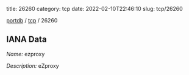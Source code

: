 title: 26260
category: tcp
date: 2022-02-10T22:46:10
slug: tcp/26260

[portdb](/) / [tcp](/category/tcp.html) / 26260


## IANA Data

_Name:_ ezproxy

_Description:_ eZproxy

